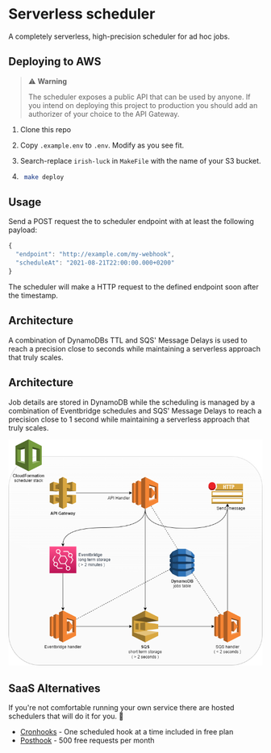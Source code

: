 # Serverless scheduler

A completely serverless, high-precision scheduler for ad hoc jobs.

## Deploying to AWS

> ⚠ **Warning**
>
> The scheduler exposes a public API that can be used by anyone. If you intend on deploying this project to production you should add an authorizer of your choice to the API Gateway.

1. Clone this repo

1. Copy `.example.env` to `.env`. Modify as you see fit.

1. Search-replace `irish-luck` in `MakeFile` with the name of your S3 bucket.

1. ```bash
    make deploy
    ```

## Usage

Send a POST request the to scheduler endpoint with at least the following payload:

```js
{
  "endpoint": "http://example.com/my-webhook",
  "scheduleAt": "2021-08-21T22:00:00.000+0200"
}
```

The scheduler will make a HTTP request to the defined endpoint soon after the timestamp.

## Architecture

A combination of DynamoDBs TTL and SQS' Message Delays is used to reach a precision close to seconds while maintaining a serverless approach that truly scales.

## Architecture

Job details are stored in DynamoDB while the scheduling is managed by a combination of Eventbridge schedules and SQS' Message Delays to reach a precision close to 1 second while maintaining a serverless approach that truly scales.

![Service diagram](./architecture.png)

## SaaS Alternatives

If you're not comfortable running your own service there are hosted schedulers that will do it for you. 💸

* [Cronhooks](https://cronhooks.io/) - One scheduled hook at a time included in free plan
* [Posthook](https://posthook.io/) - 500 free requests per month
